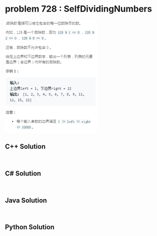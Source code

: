 
# problem 728 : SelfDividingNumbers

<img src="https://github.com/Peefy/PeefyLeetCode/blob/master/doc/701-800/728.SelfDividingNumbers/problem.png"/>

## C++ Solution

```c++



```

## C# Solution

```csharp



```

## Java Solution

```java



```

## Python Solution

```python



```





